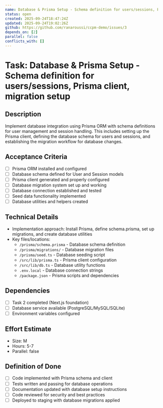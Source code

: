 ```yaml
---
name: Database & Prisma Setup - Schema definition for users/sessions, Prisma client, migration setup
status: open
created: 2025-09-24T18:47:24Z
updated: 2025-09-24T19:02:26Z
github: https://github.com/ranaroussi/ccpm-demo/issues/3
depends_on: [2]
parallel: false
conflicts_with: []
---
```


# Task: Database & Prisma Setup - Schema definition for users/sessions, Prisma client, migration setup

## Description

Implement database integration using Prisma ORM with schema definitions for user management and session handling. This includes setting up the Prisma client, defining the database schema for users and sessions, and establishing the migration workflow for database changes.

## Acceptance Criteria

- [ ] Prisma ORM installed and configured
- [ ] Database schema defined for User and Session models
- [ ] Prisma client generated and properly configured
- [ ] Database migration system set up and working
- [ ] Database connection established and tested
- [ ] Seed data functionality implemented
- [ ] Database utilities and helpers created

## Technical Details

- Implementation approach: Install Prisma, define schema.prisma, set up migrations, and create database utilities
- Key files/locations:
  - `/prisma/schema.prisma` - Database schema definition
  - `/prisma/migrations/` - Database migration files
  - `/prisma/seed.ts` - Database seeding script
  - `/src/lib/prisma.ts` - Prisma client configuration
  - `/src/lib/db.ts` - Database utility functions
  - `.env.local` - Database connection strings
  - `/package.json` - Prisma scripts and dependencies

## Dependencies

- [ ] Task 2 completed (Next.js foundation)
- [ ] Database service available (PostgreSQL/MySQL/SQLite)
- [ ] Environment variables configured

## Effort Estimate

- Size: M
- Hours: 5-7
- Parallel: false

## Definition of Done

- [ ] Code implemented with Prisma schema and client
- [ ] Tests written and passing for database operations
- [ ] Documentation updated with database setup instructions
- [ ] Code reviewed for security and best practices
- [ ] Deployed to staging with database migrations applied
